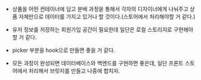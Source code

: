 
 - 상품을 어떤 컨테이너에 담고 분배 과정을 통해서 각자의 디자이너에게 나눠주고
 상품 자체만으로 데이터를 가지고 있거나 할 것이다.(스토어에서 처리해야할 거 같다.)

 - 유저 정보를 저장하는 회원가입 공간이 필요한데 일단은 로컬 스토리지로 구현해야할 거 같다.

 - picker 부분을 hook으로 만들면 좋을 거 같다.

 - 모든 과정이 완성되면 데이터베이스와 백엔드를 구현하면 좋은데, 일단 프론트 스토어에서 처리해서 브릿지를 만들고 나중에 합치자.
